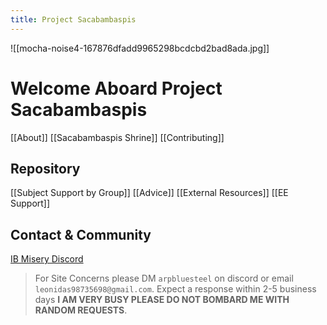 ```yaml
---
title: Project Sacabambaspis
---
```


![[mocha-noise4-167876dfadd9965298bcdcbd2bad8ada.jpg]]
# Welcome Aboard Project Sacabambaspis 

[[About]]
[[Sacabambaspis Shrine]]
[[Contributing]]
## Repository

[[Subject Support by Group]] 
[[Advice]] 
[[External Resources]] 
[[EE Support]] 
## Contact & Community

[IB Misery Discord](https://discord.com/)

>For Site Concerns please DM `arpbluesteel` on discord or email `leonidas98735698@gmail.com`. Expect a response within 2-5 business days **I AM VERY BUSY PLEASE DO NOT BOMBARD ME WITH RANDOM REQUESTS**.